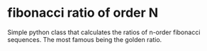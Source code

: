 # fibonacci ratio of order N
Simple python class that calculates the ratios of n-order fibonacci sequences. The most famous being the golden ratio. 

